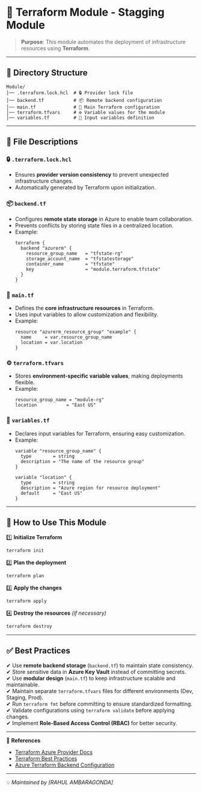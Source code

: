 # 🚀 Terraform Module - Stagging Module

> **Purpose**: This module automates the deployment of infrastructure resources using **Terraform**.

---

## 📂 Directory Structure

```
Module/
│── .terraform.lock.hcl  # 🔒 Provider lock file
│── backend.tf           # 📦 Remote backend configuration
│── main.tf              # 📜 Main Terraform configuration
│── terraform.tfvars     # ⚙️ Variable values for the module
│── variables.tf         # 📌 Input variables definition
```

---

## 📄 File Descriptions

### 🔒 `.terraform.lock.hcl`
- Ensures **provider version consistency** to prevent unexpected infrastructure changes.
- Automatically generated by Terraform upon initialization.

### 📦 `backend.tf`
- Configures **remote state storage** in Azure to enable team collaboration.
- Prevents conflicts by storing state files in a centralized location.
- Example:
  ```hcl
  terraform {
    backend "azurerm" {
      resource_group_name   = "tfstate-rg"
      storage_account_name  = "tfstatestorage"
      container_name        = "tfstate"
      key                   = "module.terraform.tfstate"
    }
  }
  ```

### 📜 `main.tf`
- Defines the **core infrastructure resources** in Terraform.
- Uses input variables to allow customization and flexibility.
- Example:
  ```hcl
  resource "azurerm_resource_group" "example" {
    name     = var.resource_group_name
    location = var.location
  }
  ```

### ⚙️ `terraform.tfvars`
- Stores **environment-specific variable values**, making deployments flexible.
- Example:
  ```hcl
  resource_group_name = "module-rg"
  location           = "East US"
  ```

### 📌 `variables.tf`
- Declares input variables for Terraform, ensuring easy customization.
- Example:
  ```hcl
  variable "resource_group_name" {
    type        = string
    description = "The name of the resource group"
  }

  variable "location" {
    type        = string
    description = "Azure region for resource deployment"
    default     = "East US"
  }
  ```

---

## 🚀 How to Use This Module

1️⃣ **Initialize Terraform**
```sh
terraform init
```
2️⃣ **Plan the deployment**
```sh
terraform plan
```
3️⃣ **Apply the changes**
```sh
terraform apply
```
4️⃣ **Destroy the resources** *(if necessary)*
```sh
terraform destroy
```

---

## ✅ Best Practices
✔ Use **remote backend storage** (`backend.tf`) to maintain state consistency.  
✔ Store sensitive data in **Azure Key Vault** instead of committing secrets.  
✔ Use **modular design** (`main.tf`) to keep infrastructure scalable and maintainable.  
✔ Maintain separate `terraform.tfvars` files for different environments (Dev, Staging, Prod).  
✔ Run `terraform fmt` before committing to ensure standardized formatting.  
✔ Validate configurations using `terraform validate` before applying changes.  
✔ Implement **Role-Based Access Control (RBAC)** for better security.

---

🔗 **References**
- [Terraform Azure Provider Docs](https://registry.terraform.io/providers/hashicorp/azurerm/latest/docs)
- [Terraform Best Practices](https://learn.hashicorp.com/terraform)
- [Azure Terraform Backend Configuration](https://developer.hashicorp.com/terraform/language/settings/backends/configuration)

---

💡 *Maintained by [RAHUL AMBARAGONDA]*
